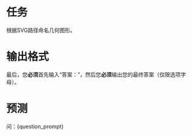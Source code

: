 # 任务
根据SVG路径命名几何图形。

# 输出格式
最后，您**必须**首先输入“答案：”，然后您**必须**输出您的最终答案（仅限选项字母）。

# 预测
问：{question_prompt}